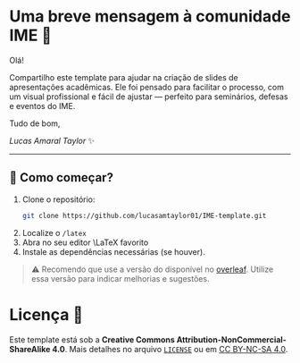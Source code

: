 # Uma breve mensagem à comunidade IME 📢

Olá!

Compartilho este template para ajudar na criação de slides de apresentações acadêmicas. Ele foi pensado para facilitar o processo, com um visual profissional e fácil de ajustar — perfeito para seminários, defesas e eventos do IME.

Tudo de bom,

*Lucas Amaral Taylor* ✨

---

## 🚀 Como começar?
1. Clone o repositório:
      ```bash
      git clone https://github.com/lucasamtaylor01/IME-template.git
      ```
2. Localize o `/latex`
4. Abra no seu editor \LaTeX favorito
5. Instale as dependências necessárias (se houver).

> ⚠️ Recomendo que use a versão do disponível no [overleaf](https://www.overleaf.com/latex/templates/template-de-apresentacao-ime-usp/rygbgpftsdbk). Utilize essa versão para indicar melhorias e sugestões.


# Licença 📜

Este template está sob a **Creative Commons Attribution-NonCommercial-ShareAlike 4.0**. Mais detalhes no arquivo [`LICENSE`](./LICENSE) ou em [CC BY-NC-SA 4.0](https://creativecommons.org/licenses/by-nc-sa/4.0/).
